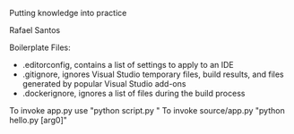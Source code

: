 Putting knowledge into practice

Rafael Santos

Boilerplate Files:
- .editorconfig, contains a list of settings to apply to an IDE
- .gitignore, ignores Visual Studio temporary files, build results, and files generated by popular Visual Studio add-ons
- .dockerignore, ignores a list of files during the build process

To invoke app.py use "python script.py <name>"
To invoke source/app.py "python hello.py [arg0]"